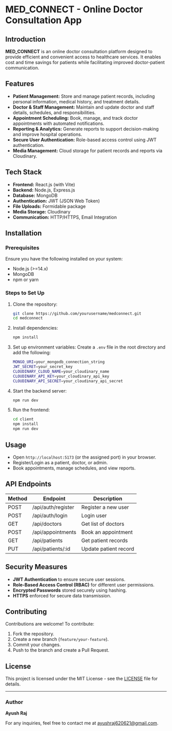 # MED_CONNECT - Online Doctor Consultation App
## Introduction
**MED_CONNECT** is an online doctor consultation platform designed to provide efficient and convenient access to healthcare services. It enables cost and time savings for patients while facilitating improved doctor-patient communication. 

## Features
- **Patient Management:** Store and manage patient records, including personal information, medical history, and treatment details.
- **Doctor & Staff Management:** Maintain and update doctor and staff details, schedules, and responsibilities.
- **Appointment Scheduling:** Book, manage, and track doctor appointments with automated notifications.
- **Reporting & Analytics:** Generate reports to support decision-making and improve hospital operations.
- **Secure User Authentication:** Role-based access control using JWT authentication.
- **Media Management:** Cloud storage for patient records and reports via Cloudinary.

## Tech Stack
- **Frontend:** React.js (with Vite)
- **Backend:** Node.js, Express.js
- **Database:** MongoDB
- **Authentication:** JWT (JSON Web Token)
- **File Uploads:** Formidable package
- **Media Storage:** Cloudinary
- **Communication:** HTTP/HTTPS, Email Integration

## Installation
### Prerequisites
Ensure you have the following installed on your system:
- Node.js (>=14.x)
- MongoDB
- npm or yarn

### Steps to Set Up
1. Clone the repository:
   ```sh
   git clone https://github.com/yourusername/medconnect.git
   cd medconnect
   ```
2. Install dependencies:
   ```sh
   npm install
   ```
3. Set up environment variables:
   Create a `.env` file in the root directory and add the following:
   ```sh
   MONGO_URI=your_mongodb_connection_string
   JWT_SECRET=your_secret_key
   CLOUDINARY_CLOUD_NAME=your_cloudinary_name
   CLOUDINARY_API_KEY=your_cloudinary_api_key
   CLOUDINARY_API_SECRET=your_cloudinary_api_secret
   ```
4. Start the backend server:
   ```sh
   npm run dev
   ```
5. Run the frontend:
   ```sh
   cd client
   npm install
   npm run dev
   ```

## Usage
- Open `http://localhost:5173` (or the assigned port) in your browser.
- Register/Login as a patient, doctor, or admin.
- Book appointments, manage schedules, and view reports.

## API Endpoints
| Method | Endpoint             | Description                    |
|--------|----------------------|--------------------------------|
| POST   | /api/auth/register   | Register a new user           |
| POST   | /api/auth/login      | Login user                     |
| GET    | /api/doctors         | Get list of doctors            |
| POST   | /api/appointments    | Book an appointment           |
| GET    | /api/patients        | Get patient records            |
| PUT    | /api/patients/:id    | Update patient record         |

## Security Measures
- **JWT Authentication** to ensure secure user sessions.
- **Role-Based Access Control (RBAC)** for different user permissions.
- **Encrypted Passwords** stored securely using hashing.
- **HTTPS** enforced for secure data transmission.

## Contributing
Contributions are welcome! To contribute:
1. Fork the repository.
2. Create a new branch (`feature/your-feature`).
3. Commit your changes.
4. Push to the branch and create a Pull Request.

## License
This project is licensed under the MIT License - see the [LICENSE](LICENSE) file for details.

---

### Author
**Ayush Raj**

For any inquiries, feel free to contact me at [ayushraj620621@gmail.com](ayushraj620621@gmail.com).

